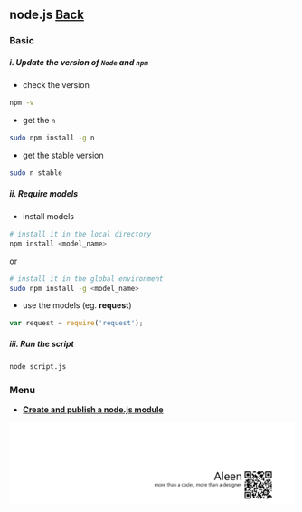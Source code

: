 ## node.js [Back](./../JavaScript.md)

### Basic

##### **i.** Update the version of `Node` and `npm`

- check the version

```sh
npm -v
```

- get the `n`

```sh
sudo npm install -g n
```

- get the stable version

```sh
sudo n stable
```

##### **ii.** Require models

- install models

```sh
# install it in the local directory
npm install <model_name>
```
or

```sh
# install it in the global environment
sudo npm install -g <model_name>
```

- use the models (eg. **request**)

```js
var request = require('request');
```

##### **iii.** Run the script

```sh
node script.js
```

### Menu

- [**Create and publish a node.js module**](./npm/npm.md)


<a href="http://aleen42.github.io/" target="_blank" ><img src="./../../../pic/tail.gif"></a>